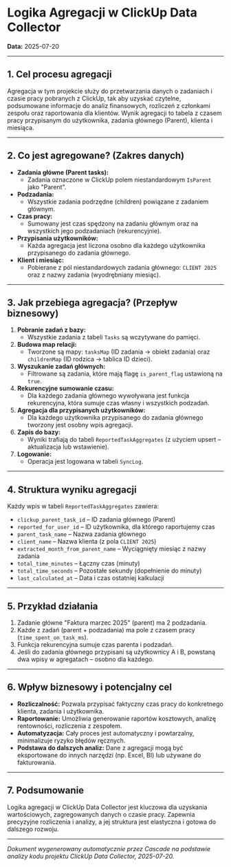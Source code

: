 # Logika Agregacji w ClickUp Data Collector

**Data:** 2025-07-20

---

## 1. Cel procesu agregacji
Agregacja w tym projekcie służy do przetwarzania danych o zadaniach i czasie pracy pobranych z ClickUp, tak aby uzyskać czytelne, podsumowane informacje do analiz finansowych, rozliczeń z członkami zespołu oraz raportowania dla klientów. Wynik agregacji to tabela z czasem pracy przypisanym do użytkownika, zadania głównego (Parent), klienta i miesiąca.

---

## 2. Co jest agregowane? (Zakres danych)
- **Zadania główne (Parent tasks):**
  - Zadania oznaczone w ClickUp polem niestandardowym `IsParent` jako "Parent".
- **Podzadania:**
  - Wszystkie zadania podrzędne (children) powiązane z zadaniem głównym.
- **Czas pracy:**
  - Sumowany jest czas spędzony na zadaniu głównym oraz na wszystkich jego podzadaniach (rekurencyjnie).
- **Przypisania użytkowników:**
  - Każda agregacja jest liczona osobno dla każdego użytkownika przypisanego do zadania głównego.
- **Klient i miesiąc:**
  - Pobierane z pól niestandardowych zadania głównego: `CLIENT 2025` oraz z nazwy zadania (wyodrębniany miesiąc).

---

## 3. Jak przebiega agregacja? (Przepływ biznesowy)
1. **Pobranie zadań z bazy:**
   - Wszystkie zadania z tabeli `Tasks` są wczytywane do pamięci.
2. **Budowa map relacji:**
   - Tworzone są mapy: `tasksMap` (ID zadania → obiekt zadania) oraz `childrenMap` (ID rodzica → tablica ID dzieci).
3. **Wyszukanie zadań głównych:**
   - Filtrowane są zadania, które mają flagę `is_parent_flag` ustawioną na `true`.
4. **Rekurencyjne sumowanie czasu:**
   - Dla każdego zadania głównego wywoływana jest funkcja rekurencyjna, która sumuje czas własny i wszystkich podzadań.
5. **Agregacja dla przypisanych użytkowników:**
   - Dla każdego użytkownika przypisanego do zadania głównego tworzony jest osobny wpis agregacji.
6. **Zapis do bazy:**
   - Wyniki trafiają do tabeli `ReportedTaskAggregates` (z użyciem upsert – aktualizacja lub wstawienie).
7. **Logowanie:**
   - Operacja jest logowana w tabeli `SyncLog`.

---

## 4. Struktura wyniku agregacji
Każdy wpis w tabeli `ReportedTaskAggregates` zawiera:
- `clickup_parent_task_id` – ID zadania głównego (Parent)
- `reported_for_user_id` – ID użytkownika, dla którego raportujemy czas
- `parent_task_name` – Nazwa zadania głównego
- `client_name` – Nazwa klienta (z pola `CLIENT 2025`)
- `extracted_month_from_parent_name` – Wyciągnięty miesiąc z nazwy zadania
- `total_time_minutes` – Łączny czas (minuty)
- `total_time_seconds` – Pozostałe sekundy (dopełnienie do minuty)
- `last_calculated_at` – Data i czas ostatniej kalkulacji

---

## 5. Przykład działania
1. Zadanie główne "Faktura marzec 2025" (parent) ma 2 podzadania.
2. Każde z zadań (parent + podzadania) ma pole z czasem pracy (`time_spent_on_task_ms`).
3. Funkcja rekurencyjna sumuje czas parenta i podzadań.
4. Jeśli do zadania głównego przypisani są użytkownicy A i B, powstaną dwa wpisy w agregatach – osobno dla każdego.

---

## 6. Wpływ biznesowy i potencjalny cel
- **Rozliczalność:** Pozwala przypisać faktyczny czas pracy do konkretnego klienta, zadania i użytkownika.
- **Raportowanie:** Umożliwia generowanie raportów kosztowych, analizę rentowności, rozliczenia z zespołem.
- **Automatyzacja:** Cały proces jest automatyczny i powtarzalny, minimalizuje ryzyko błędów ręcznych.
- **Podstawa do dalszych analiz:** Dane z agregacji mogą być eksportowane do innych narzędzi (np. Excel, BI) lub używane do fakturowania.

---

## 7. Podsumowanie
Logika agregacji w ClickUp Data Collector jest kluczowa dla uzyskania wartościowych, zagregowanych danych o czasie pracy. Zapewnia precyzyjne rozliczenia i analizy, a jej struktura jest elastyczna i gotowa do dalszego rozwoju.

---

*Dokument wygenerowany automatycznie przez Cascade na podstawie analizy kodu projektu ClickUp Data Collector, 2025-07-20.*

